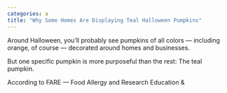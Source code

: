 ```yaml
---
categories: a
title: "Why Some Homes Are Displaying Teal Halloween Pumpkins"
---
```


Around Halloween, you&#8217;ll probably see pumpkins of all colors &#8212; including orange, of course &#8212; decorated around homes and businesses. 



But one specific pumpkin is more purposeful than the rest: The teal pumpkin. 



According to FARE  &#8212; Food Allergy and Research Education &